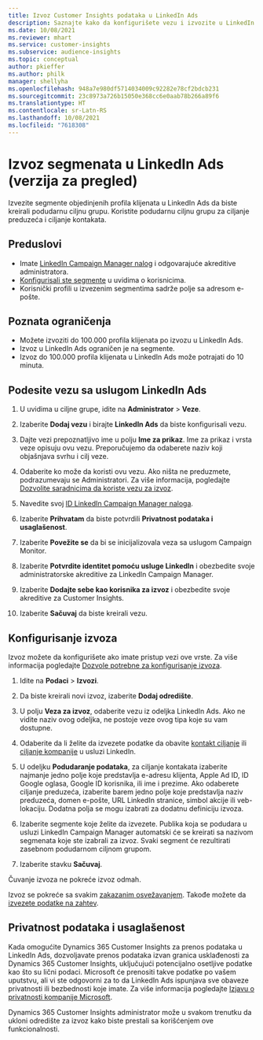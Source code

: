 ```yaml
---
title: Izvoz Customer Insights podataka u LinkedIn Ads
description: Saznajte kako da konfigurišete vezu i izvozite u LinkedIn Ads.
ms.date: 10/08/2021
ms.reviewer: mhart
ms.service: customer-insights
ms.subservice: audience-insights
ms.topic: conceptual
author: pkieffer
ms.author: philk
manager: shellyha
ms.openlocfilehash: 948a7e980df5714034009c92282e78cf2bdcb231
ms.sourcegitcommit: 23c8973a726b15050e368cc6e0aab78b266a89f6
ms.translationtype: HT
ms.contentlocale: sr-Latn-RS
ms.lasthandoff: 10/08/2021
ms.locfileid: "7618308"
---
```

# <a name="export-segments-to-linkedin-ads-preview"></a>Izvoz segmenata u LinkedIn Ads (verzija za pregled)

Izvezite segmente objedinjenih profila klijenata u LinkedIn Ads da biste kreirali podudarnu ciljnu grupu. Koristite podudarnu ciljnu grupu za ciljanje preduzeća i ciljanje kontakata.

## <a name="prerequisites"></a>Preduslovi

-   Imate [LinkedIn Campaign Manager nalog](https://business.linkedin.com/marketing-solutions/ads) i odgovarajuće akreditive administratora.
-   [Konfigurisali ste segmente](segments.md) u uvidima o korisnicima.
-   Korisnički profili u izvezenim segmentima sadrže polje sa adresom e-pošte.

## <a name="known-limitations"></a>Poznata ograničenja

- Možete izvoziti do 100.000 profila klijenata po izvozu u LinkedIn Ads.
- Izvoz u LinkedIn Ads ograničen je na segmente.
- Izvoz do 100.000 profila klijenata u LinkedIn Ads može potrajati do 10 minuta. 

## <a name="set-up-the-connection-to-linkedin-ads"></a>Podesite vezu sa uslugom LinkedIn Ads

1. U uvidima u ciljne grupe, idite na **Administrator** > **Veze**.

1. Izaberite **Dodaj vezu** i birajte **LinkedIn Ads** da biste konfigurisali vezu.

1. Dajte vezi prepoznatljivo ime u polju **Ime za prikaz**. Ime za prikaz i vrsta veze opisuju ovu vezu. Preporučujemo da odaberete naziv koji objašnjava svrhu i cilj veze.

1. Odaberite ko može da koristi ovu vezu. Ako ništa ne preduzmete, podrazumevaju se Administratori. Za više informacija, pogledajte [Dozvolite saradnicima da koriste vezu za izvoz](connections.md#allow-contributors-to-use-a-connection-for-exports).

1. Navedite svoj [ID LinkedIn Campaign Manager naloga](https://www.linkedin.com/help/lms/answer/a424270).

1. Izaberite **Prihvatam** da biste potvrdili **Privatnost podataka i usaglašenost**.

1. Izaberite **Povežite se** da bi se inicijalizovala veza sa uslugom Campaign Monitor.

1. Izaberite **Potvrdite identitet pomoću usluge LinkedIn** i obezbedite svoje administratorske akreditive za LinkedIn Campaign Manager.

1. Izaberite **Dodajte sebe kao korisnika za izvoz** i obezbedite svoje akreditive za Customer Insights.

1. Izaberite **Sačuvaj** da biste kreirali vezu.

## <a name="configure-an-export"></a>Konfigurisanje izvoza

Izvoz možete da konfigurišete ako imate pristup vezi ove vrste. Za više informacija pogledajte [Dozvole potrebne za konfigurisanje izvoza](export-destinations.md#set-up-a-new-export).

1. Idite na **Podaci** > **Izvozi**.

1. Da biste kreirali novi izvoz, izaberite **Dodaj odredište**.

1. U polju **Veza za izvoz**, odaberite vezu iz odeljka LinkedIn Ads. Ako ne vidite naziv ovog odeljka, ne postoje veze ovog tipa koje su vam dostupne.

1. Odaberite da li želite da izvezete podatke da obavite [kontakt ciljanje](https://business.linkedin.com/marketing-solutions/ad-targeting/contact-targeting) ili [ciljanje kompanije](https://business.linkedin.com/marketing-solutions/ad-targeting/account-targeting) u usluzi LinkedIn. 

1. U odeljku **Podudaranje podataka**, za ciljanje kontakata izaberite najmanje jedno polje koje predstavlja e-adresu klijenta, Apple Ad ID, ID Google oglasa, Google ID korisnika, ili ime i prezime. Ako odaberete ciljanje preduzeća, izaberite barem jedno polje koje predstavlja naziv preduzeća, domen e-pošte, URL LinkedIn stranice, simbol akcije ili veb-lokaciju. Dodatna polja se mogu izabrati za dodatnu definiciju izvoza. 

1. Izaberite segmente koje želite da izvezete. Publika koja se podudara u usluzi LinkedIn Campaign Manager automatski će se kreirati sa nazivom segmenata koje ste izabrali za izvoz. Svaki segment će rezultirati zasebnom podudarnom ciljnom grupom. 

1. Izaberite stavku **Sačuvaj**.

Čuvanje izvoza ne pokreće izvoz odmah.

Izvoz se pokreće sa svakim [zakazanim osvežavanjem](system.md#schedule-tab). Takođe možete da [izvezete podatke na zahtev](export-destinations.md#run-exports-on-demand). 


## <a name="data-privacy-and-compliance"></a>Privatnost podataka i usaglašenost

Kada omogućite Dynamics 365 Customer Insights za prenos podataka u LinkedIn Ads, dozvoljavate prenos podataka izvan granica usklađenosti za Dynamics 365 Customer Insights, uključujući potencijalno osetljive podatke kao što su lični podaci. Microsoft će prenositi takve podatke po vašem uputstvu, ali vi ste odgovorni za to da LinkedIn Ads ispunjava sve obaveze privatnosti ili bezbednosti koje imate. Za više informacija pogledajte [Izjavu o privatnosti kompanije Microsoft](https://go.microsoft.com/fwlink/?linkid=396732).

Dynamics 365 Customer Insights administrator može u svakom trenutku da ukloni odredište za izvoz kako biste prestali sa korišćenjem ove funkcionalnosti.
